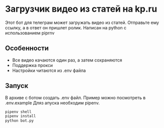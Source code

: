# Загрузчик видео из статей на kp.ru
Этот бот для телеграм может загружать видео из статей. Отправьте ему ссылку, а в ответ он пришлет ролик.
Написан на python с использованием piprnv

## Особенности
- Все видео качаются один раз, а затем сохраняются
- Поддержка прокси
- Настройки читаются из .env файла

## Запуск
В архиве с ботом создать .env файл. Пример можно посмотреть в .env.example
Дляз апуска необходим pipenv.
```sh
pipenv shell
pipenv install
python bot.py
```